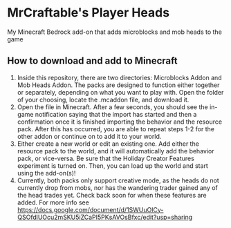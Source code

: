 # MrCraftable's Player Heads
My Minecraft Bedrock add-on that adds microblocks and mob heads to the game
## How to download and add to Minecraft
1. Inside this repository, there are two directories: Microblocks Addon and Mob Heads Addon. The packs are designed to function either together or separately, depending on what you want to play with. Open the folder of your choosing, locate the .mcaddon file, and download it.
2. Open the file in Minecraft. After a few seconds, you should see the in-game notification saying that the import has started and then a confirmation once it is finished importing the behavior and the resource pack. After this has occurred, you are able to repeat steps 1-2 for the other addon or continue on to add it to your world.
3. Either create a new world or edit an existing one. Add either the resource pack to the world, and it will automatically add the behavior pack, or vice-versa. Be sure that the Holiday Creator Features experiment is turned on. Then, you can load up the world and start using the add-on(s)!
4. Currently, both packs only support creative mode, as the heads do not currently drop from mobs, nor has the wandering trader gained any of the head trades yet. Check back soon for when these features are added. For more info see https://docs.google.com/document/d/1SWUuOlCy-QSOfdlUOcu2mSKU5iZCaPI5PKsAVOsBfxc/edit?usp=sharing
